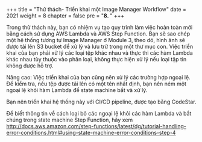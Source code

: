 +++
title = "Thử thách- Triển khai một Image Manager Workflow"
date = 2021
weight = 8
chapter = false
pre = "<b>8. </b>"
+++

Trong thử thách này, bạn có nhiệm vụ tạo quy trình làm việc hoàn toàn mới bằng cách sử dụng AWS Lambda và AWS Step Function. Bạn sẽ sao chép một hệ thống tương tự Image Manager ở Module 3, theo dó, hình ảnh sẽ được tải lên S3 bucket để xử lý và lưu trữ trong một thư mục con. Việc triển khai của bạn phải xử lý các loại tệp khác nhau và thực thi các hàm Lambda khác nhau tùy thuộc vào phân loại, không thực hiện xử lý nếu loại tập tin không được hỗ trợ. 

Nâng cao: Việc triển khai của bạn cũng nên xử lý các trường hợp ngoại lệ. Để kiểm tra, nếu tệp được tải lên có một tên nhất định, bạn nên ném một ngoại lệ khỏi hàm Lambda để state machine bắt và xử lý.

Bạn nên triển khai hệ thống này với CI/CD pipeline, được tạo bằng CodeStar.

Để biết thông tin về cách loại bỏ các ngoại lệ khỏi các hàm Lambda và bắt chúng trong state machine Step Function, hãy xem http://docs.aws.amazon.com/step-functions/latest/dg/tutorial-handling-error-conditions.html#using-state-machine-error-conditions-step-4